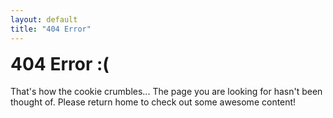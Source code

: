 ```yaml
---
layout: default
title: "404 Error"
---
```


<h1 style="margin-top:1rem">404 Error :(</h1>

<p>That's how the cookie crumbles... The page you are looking for hasn't been thought of. Please return home to check out some awesome content! </p>
